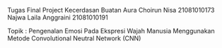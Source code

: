 Tugas Final Project Kecerdasan Buatan
Aura Choirun Nisa     21081010173
Najwa Laila Anggraini 21081010191

Topik : Pengenalan Emosi Pada Ekspresi Wajah Manusia Menggunakan Metode Convolutional Neutral Network (CNN)
